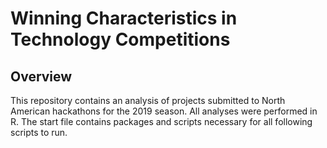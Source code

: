 # Winning Characteristics in Technology Competitions

## Overview
This repository contains an analysis of projects submitted to North American hackathons for the 2019 season. All analyses were performed in R. The start file contains packages and scripts necessary for all following scripts to run.

<!---
## Exploratory Data Analysis --->

<!---## Text Mining --->

<!---## Predictive Modeling --->
